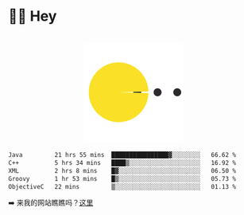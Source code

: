 
# 👋🏻 Hey
<div align="center">
	<br>
	<img src="https://raw.githubusercontent.com/Aniket965/Aniket965/master/pacman.svg?sanitize=true" width="200" height="200">
	<br>
</div>

<!--START_SECTION:waka-->
```text
Java         21 hrs 55 mins  ████████████████▓░░░░░░░░   66.62 % 
C++          5 hrs 34 mins   ████▒░░░░░░░░░░░░░░░░░░░░   16.92 % 
XML          2 hrs 8 mins    █▓░░░░░░░░░░░░░░░░░░░░░░░   06.50 % 
Groovy       1 hr 53 mins    █▒░░░░░░░░░░░░░░░░░░░░░░░   05.73 % 
ObjectiveC   22 mins         ▒░░░░░░░░░░░░░░░░░░░░░░░░   01.13 % 
```
<!--END_SECTION:waka-->

 ➡️  来我的网站瞧瞧吗？[这里](https://www.shaolongfei.com)
